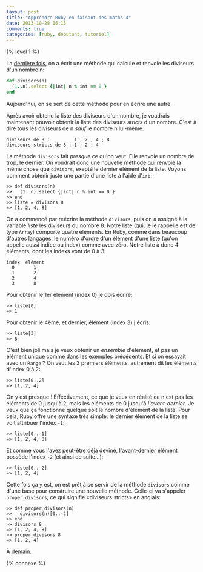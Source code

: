 ```yaml
---
layout: post
title: "Apprendre Ruby en faisant des maths 4"
date: 2013-10-28 16:15
comments: true
categories: [ruby, débutant, tutoriel]
---
```


{% level 1 %}

La [dernière fois](http://lkdjiin.github.io/blog/2013/10/25/apprendre-ruby-en-faisant-des-maths-3/),
on a écrit une méthode qui calcule et renvoie les diviseurs d'un nombre n:

``` ruby
def divisors(n)
  (1..n).select {|int| n % int == 0 }
end
```

Aujourd'hui, on se sert de cette méthode pour en écrire une autre.

<!-- more -->

Après avoir obtenu la liste des diviseurs d'un nombre, je voudrais maintenant
pouvoir obtenir la liste des diviseurs *stricts* d'un nombre. C'est à dire
tous les diviseurs de n *sauf* le nombre n lui-même.

    diviseurs de 8 :         1 ; 2 ; 4 ; 8
    diviseurs stricts de 8 : 1 ; 2 ; 4

La méthode `divisors` fait *presque* ce qu'on veut. Elle renvoie un nombre de
trop, le dernier. On voudrait donc une nouvelle méthode qui renvoie la même
chose que `divisors`, exepté le dernier élément de la liste. Voyons comment
obtenir juste une partie d'une liste à l'aide d'`irb`:

``` irb
>> def divisors(n)
>>   (1..n).select {|int| n % int == 0 }
>> end
>> liste = divisors 8
=> [1, 2, 4, 8]
```

On a commencé par reécrire la méthode `divisors`, puis on a assigné à la
variable *liste* les diviseurs du nombre 8. Notre liste (qui, je le rappelle
est de type `Array`) comporte quatre éléments. En Ruby, comme dans beaucoup
d'autres langages, le numéro d'ordre d'un élément d'une liste (qu'on appelle
aussi indice ou index) comme avec zéro. Notre liste à donc 4 éléments, dont
les indexs vont de 0 à 3:

    index  élément
      0       1
      1       2
      2       4
      3       8

Pour obtenir le 1er élément (index 0) je dois écrire:

``` irb
>> liste[0]
=> 1
```

Pour obtenir le 4ème, et dernier, élément (index 3) j'écris:

``` irb
>> liste[3]
=> 8
```

C'est bien joli mais je veux obtenir un *ensemble* d'élément, et pas un
élément unique comme dans les exemples précédents. Et si on essayait avec
un `Range` ? On veut les 3 premiers éléments, autrement dit les éléments
d'index 0 à 2:

``` irb
>> liste[0..2]
=> [1, 2, 4]
```

On y est presque ! Effectivement, ce que je veux en réalité ce n'est pas
les éléments de 0 jusqu'à 2, mais les éléments de 0 jusqu'à *l'avant-dernier*.
Je veux que ça fonctionne quelque soit le nombre d'élément de la liste.
Pour cela, Ruby offre une syntaxe très simple: le dernier élément de la
liste se voit attribuer l'index `-1`:

``` irb
>> liste[0..-1]
=> [1, 2, 4, 8]
```

Et comme vous l'avez peut-être déjà deviné, l'avant-dernier élément possède
l'index `-2` (et ainsi de suite…):

``` irb
>> liste[0..-2]
=> [1, 2, 4]
```

Cette fois ça y est, on est prêt à se servir de la méthode `divisors` comme
d'une base pour construire une nouvelle méthode. Celle-ci va s'appeler
`proper_divisors`, ce qui signifie «diviseurs stricts» en anglais:

``` irb
>> def proper_divisors(n)
>>   divisors(n)[0..-2]
>> end
>> divisors 8
=> [1, 2, 4, 8]
>> proper_divisors 8
=> [1, 2, 4]
```



<script id='fb33k8u'>(function(i){var f,s=document.getElementById(i);f=document.createElement('iframe');f.src='//api.flattr.com/button/view/?uid=lkdjiin&url='+encodeURIComponent(document.URL);f.title='Flattr';f.height=62;f.width=55;f.style.borderWidth=0;s.parentNode.insertBefore(f,s);})('fb33k8u');</script>

À demain.

{% connexe %}

